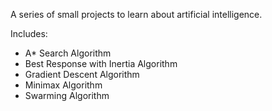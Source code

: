 A series of small projects to learn about artificial intelligence.

Includes:
- A* Search Algorithm
- Best Response with Inertia Algorithm
- Gradient Descent Algorithm
- Minimax Algorithm
- Swarming Algorithm
